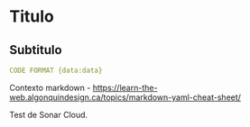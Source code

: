 # Titulo

## Subtitulo

```yaml
CODE FORMAT {data:data}
```

Contexto markdown - https://learn-the-web.algonquindesign.ca/topics/markdown-yaml-cheat-sheet/

Test de Sonar Cloud.
